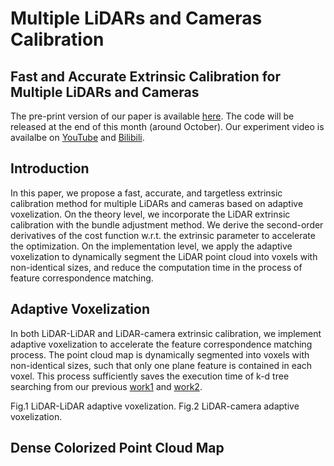 # Multiple LiDARs and Cameras Calibration
## Fast and Accurate Extrinsic Calibration for Multiple LiDARs and Cameras

The pre-print version of our paper is available [here](paper/paper.pdf). The code will be released at the end of this month (around October). Our experiment video is availalbe on [YouTube](https://youtu.be/PaiYgAXl9iY) and [Bilibili](https://www.bilibili.com/video/BV1p64y1h7ae?spm_id_from=333.999.0.0).

<!-- ![](figure/1.jpg) -->

## Introduction
In this paper, we propose a fast, accurate, and targetless extrinsic calibration method for multiple LiDARs and cameras based on adaptive voxelization. On the theory level, we incorporate the LiDAR extrinsic calibration with the bundle adjustment method. We derive the second-order derivatives of the cost function w.r.t. the extrinsic parameter to accelerate the optimization. On the implementation level, we apply the adaptive voxelization to dynamically segment the LiDAR point cloud into voxels with non-identical sizes, and reduce the computation time in the process of feature correspondence matching.

## Adaptive Voxelization
In both LiDAR-LiDAR and LiDAR-camera extrinsic calibration, we implement adaptive voxelization to accelerate the feature correspondence matching process. The point cloud map is dynamically segmented into voxels with non-identical sizes, such that only one plane feature is contained in each voxel. This process sufficiently saves the execution time of k-d tree searching from our previous [work1](https://ieeexplore.ieee.org/document/9361153) and [work2](https://ieeexplore.ieee.org/document/9495137?source=authoralert).

Fig.1 LiDAR-LiDAR adaptive voxelization.
Fig.2 LiDAR-camera adaptive voxelization.

## Dense Colorized Point Cloud Map